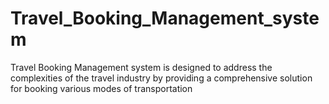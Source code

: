 # Travel_Booking_Management_system
Travel Booking Management system is designed to address the complexities of the travel industry by providing a comprehensive solution for booking various modes of transportation

